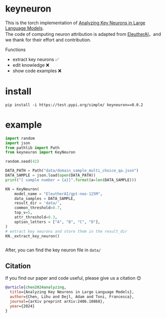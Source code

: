 # keyneuron
This is the torch implementation of [Analyzing Key Neurons in Large Language Models](https://arxiv.org/pdf/2406.10868). <br>
The code of computing neuron attribution is adapted from [EleutherAI](https://github.com/EleutherAI/knowledge-neurons)，and we thank for their effort and contribution.

Functions
* extract key neurons ✅
* edit knowledge ❌
* show code examples ❌

# install
```
pip install -i https://test.pypi.org/simple/ keyneuron==0.0.2
```

# example

```python
import random
import json
from pathlib import Path
from keyneuron import KeyNeuron

random.seed(42)

DATA_PATH = Path("data/domain_sample_multi_choice_qa.json")
DATA_SAMPLE = json.load(open(DATA_PATH))
print("[ sample number = {a}]".format(a=len(DATA_SAMPLE)))

KN = KeyNeuron(
    model_name = "EleutherAI/gpt-neo-125M",
    data_samples = DATA_SAMPLE,
    result_dir = 'data/',
    common_threshold=0.7,
    top_v=5, 
    attr_threshold=0.3,
    option_letters = ["A", "B", "C", "D"],
)
# extract key neurons and store them in the result_dir
KN._extract_key_neuron()



```
After, you can find the key neuron file in `data/`

## Citation
If you find our paper and code useful, please give us a citation :blush:
```bibtex
@article{chen2024analyzing,
  title={Analyzing Key Neurons in Large Language Models},
  author={Chen, Lihu and Dejl, Adam and Toni, Francesca},
  journal={arXiv preprint arXiv:2406.10868},
  year={2024}
}
```

